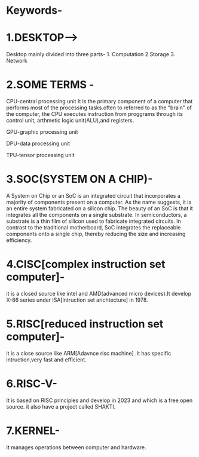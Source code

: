 # Keywords-
# 1.DESKTOP-->
Desktop mainly divided into three parts- 1. Computation 2.Storage 3. Network

# 2.SOME TERMS -

CPU-central processing unit
It is the primary component of a computer that performs most of the processing tasks.often to referred to as the "brain" of the computer, the CPU executes instruction from proggrams through its control unit, arthmetic logic unit(ALU),and registers.


GPU-graphic processing unit

DPU-data processing unit

TPU-tensor processing unit

# 3.SOC(SYSTEM ON A CHIP)-
A System on Chip or an SoC is an integrated circuit that incorporates a majority of components present on a computer. As the name suggests, it is an entire system fabricated on a silicon chip. The beauty of an SoC is that it integrates all the components on a single substrate. In semiconductors, a substrate is a thin film of silicon used to fabricate integrated circuits. In contrast to the traditional motherboard, SoC integrates the replaceable components onto a single chip, thereby reducing the size and increasing efficiency.

# 4.CISC[complex instruction set computer]-
it is a closed source like intel and AMD(advanced micro devices).It develop X-86 series under ISA[intruction set arichtecture] in 1978.

# 5.RISC[reduced instruction set computer]-
it is a close source like ARM[Adavnce risc machine] .It has specific intruction,very fast and efficient.

# 6.RISC-V-
It is based on RISC principles and develop in 2023 and which is a free open source. it also have a project called SHAKTI.

# 7.KERNEL-
It manages operations between computer and hardware.
